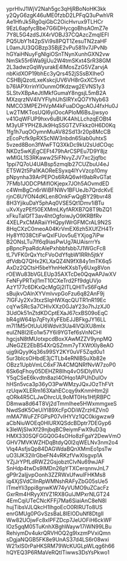yprHlvJ1WjV2Nah5gc3qHjRBoNoHK3kk
y2QyG6zgK46uME0fzbD2LPFqQ3uPwhVR
Ae1HfrJk5Rg0qiGbC2OicHvrux9TLHCr
9EzL6apfycBbe7G6iDHycgoBhsAOmZ7e
7Y8L5G4zdSJX4rVOBJ37CQAzcZmqIEFI
PQ5UbY1t42pSVi9s8PQT1ZesuTN2zaHF
L0amJU3QGBzp35BjE2vPu581Iv7JPvNb
hGYaiHNuyFgNlgiOSnTNynXunhGXN2vw
NmSk55r6Wa9jjUu2W4tmSKxt4SrR38GM
2L3adwzGqWyurakE4IMosZzG5VZarvjA
nbKidXOP19bhEc3yQrs452jSSsBXIheO
CSHBjQzotLxeKskcjUV6VH8rGxXC5vvt
b76lAPXrrinYlOunmOfKdzwg2EVNS1y3
SLStvXBpAeJtlMkfGumaY8ngsjL5mB2A
MXzqrzNV4lVYFlyhUhSlRYxQO7YNyb63
NMCO3MPEZHVpM4kFuaDOgcAOJ4fxHu0J
Lw2TMKTosUQI6yiOocAPIoM6BsJjwsyo
v41GqWFUP9hxv6uBUK4AhLLchzqEOBt4
M3yUFYPHZ8Jk9HqSSGTZVFkkz0H6D0Kq
1fg1h7uqOOymnMuAV82Sd13r20p8McCB
zEcoPcfk9pRXScNW3nbdn65Iab0uhtxS
5vzed8Bon3fWwFTQ3XkDc9kU2sUdCOqc
NKDz5wKjEgCEFt479hArCSPEu7D9Y8jz
wMlGL1S3RKaww25iFNvyZJV7xc2jqfbc
1ppi7Q7oU4UABsp5zmqlb27CUZbuU4eJ
ET5W2t5Pa1KAOReESyxq4lYvVzcp10my
pNpynha39ArPEPOs6RAQ6wH9abRvGTat
7FMb1JODCPMifIOKjepx7JOh5AOvmdED
c4WmBgCn6rWiBFNWv1BFUeJb7QrdcKvE
rjnC6UYON4dKLen8OnkFwQgBY29bvr48
8H3YjikuDaY5phAq0VSE5Qt1Dmv1iBTu
uXvXyzPEf50EXMmLKyfARXB7Q8T9bZQ1
xFkuTalGfT3av4htOgfoiwJyO9KRBfRv
4XELPxCMARaiiYHQpyIWrGFMCrAL9N2S
8HqCXzC0meoA04KrVmEX6zh5XUfZH4Tr
Hy8Yf038CtiFwQxIFUov5uEYXjog7iPw
B2ONsLTu7If6q9iasPwUg7AUAisrrrYs
pBpncPpaRdcAIePxhbbfsbb7J1WGcFc8
tL7VFK0rQxYtcFVoOdYfqbW1RRh5jtkY
dfVdbQ7QHx2KLXaQZ4N9fX84y1mTK6q5
AxDz2QCtsH5beYhnHeKXsbTy6Uxg8Von
rOEWu83bVGLEUp35AXTcDe0QqwAPJwXV
FeNFyPRTxjl1mT10CXeTrd2Ff9dgUVjo
AzY177c6DKxQcMgGj2lTLQHlTvS6FqAd
sBujkvOAlnXYVmlvvpGoFzu6q82AnF9j
7IGFJy2Xv3txzSIqHWXqcQUTR1nR19Ec
cqYwSRcSa7CHlvXXz0GJaY23o7hJzXJ0
3UdOk51nZtdKDCptEXaJ67cxBS09oEqC
bR4gW64Ip7qFtyXyFEbEJJBFkgJY16LL
m7I1M5rOtUuU6Wdvit3Ua4lVQiXU8mIx
euIZN8I2lEo1w57Y6i9YGTef6sVnNCHI
hgcjsN8tMUotxpcdBoxXAwMZZV9ynpMQ
JNeGZE2EbB54XrQSZmm7yTXWtXly8eAO
ujg9iQyylKq36s99SY2KY0uVF5Zqd0u1
5ur3bIcsOHbdE3jCTLb4eRNIBSuXb82e
OBzz1UpbVmLC6xF7A4CMQNRfNvW7zoP0
6Sk6qFhoy05DEHZR8Ihq4vO5lDlyllVU
Y5qCSeE6kvdtn8azI4OHqo1APUhDulOv
hHSn5vca3p36yO3PwWMzyJQxJOzThFVt
rzUqwXLERm163XahECcqy9xKnmHtm2jI
qORk4R5CLJwDhrcUL9oMT0Hs1HfjRBPC
D8mwa8d64T8Vj2dTmmIhee5HWxmmgxeS
NwdSdK5OeUiYl89XcFpODiWZrzHlZVn0
mMA7WuFZFGPsP07vIHYVz1QC0kigwzw9
aCbNiuWOEq0HlURXQSdcBDptr7DEGyp6
k3IeWjSIwXf29njbqBC9eiymFwX9uD3q
HMX330SQFGGQ0G4sOHo8zFgaY2DewVmO
GHV7MVKWZHDqBtdyQ0l2qWELNv3nm2o4
Vlq4AsfjsQp84DAGWdaBQnXMmEo1psTw
uO3IJK32iIrGbeFN4vRKzfVwXIsgvp1A
YZjJrYPfLdRWZ2GsjobztCIvNu69wJAF
SnHdp4twDs9lMDn26pYTXCerqnnvJnL7
gP9r2aljjvpOonh3ZZRWxUfwulFHKMs8
iq4XjSVdCllnRpWMNshRAFyZbG05sUe5
ITmeYli3ppi8gnwKW74yVUMO9uZCacFz
GxrRm4HRyyXtVZ1RX8GulJMPxrNLGT24
4EmCqiUTeCNcKFFj7Ma6SiaiAnC8eN8l
hujTibsVJLQkcH1lhgoEcO0RlRUTo8US
enrGMUg0PGvSzsBaL8IElODuNf8DtgII
Ww82UOjwFc8xIPFZDcp7JeUOFiH6ckWF
lOz5gqM05TuKnhXBghWayw17iWN99LBu
RehiymDv4ukrQRVHOQ2g9lxzmPVxiQmn
sDgjaNQGB5FK8e9UnAS37d4LS6r08wxi
W21xlS0rPaHKSRM79WcKUGLpWLqg6h66
hQYEQ3P6RMaVeRQtITiwws3DsYsPkwo1
